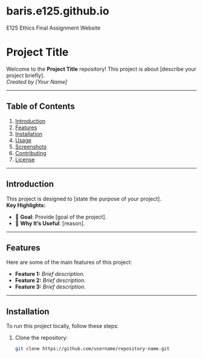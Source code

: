 # baris.e125.github.io
E125 Ethics Final Assignment Website
# Project Title

Welcome to the **Project Title** repository! This project is about [describe your project briefly].  
*Created by [Your Name]*

---

## Table of Contents
1. [Introduction](#introduction)
2. [Features](#features)
3. [Installation](#installation)
4. [Usage](#usage)
5. [Screenshots](#screenshots)
6. [Contributing](#contributing)
7. [License](#license)

---

## Introduction

This project is designed to [state the purpose of your project].  
**Key Highlights:**
- 🎯 **Goal**: Provide [goal of the project].
- 🚀 **Why It’s Useful**: [reason].

---

## Features

Here are some of the main features of this project:

- **Feature 1:** *Brief description.*
- **Feature 2:** *Brief description.*
- **Feature 3:** *Brief description.*

---

## Installation

To run this project locally, follow these steps:

1. Clone the repository:
   ```bash
   git clone https://github.com/username/repository-name.git
